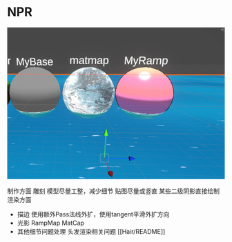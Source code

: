 # NPR
![Alt text](image.png)

制作方面
    雕刻 模型尽量工整，减少细节
    贴图尽量或竖直
    某些二级阴影直接绘制
渲染方面
- 描边
  使用额外Pass法线外扩，使用tangent平滑外扩方向 
- 光影
    RampMap
    MatCap
- 其他细节问题处理
头发渲染相关问题 [[Hair/README]]